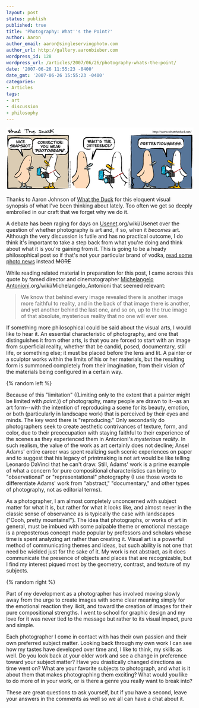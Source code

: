 ```yaml
---
layout: post
status: publish
published: true
title: 'Photography: What''s the Point?'
author: Aaron
author_email: aaron@singleservingphoto.com
author_url: http://gallery.aaronbieber.com
wordpress_id: 128
wordpress_url: /articles/2007/06/26/photography-whats-the-point/
date: '2007-06-26 11:55:23 -0400'
date_gmt: '2007-06-26 15:55:23 -0400'
categories:
- Articles
tags:
- art
- discussion
- philosophy
---
```


![](/articles/images/WTD210.gif)

Thanks to Aaron Johnson of [What the Duck](http://www.whattheduck.net) for this
eloquent visual synopsis of what I've been thinking about lately. Too often we
get so deeply embroiled in our craft that we forget why we do it.

A debate has been raging for days
on [Usenet](http://en.wikipedia).org/wiki/Usenet over the question of whether
photography is art and, if so, when it _becomes_ art. Although the very
discussion is futile and has no practical outcome, I do think it's important to
take a step back from what you're doing and think about what it is you're
gaining from it. This is going to be a heady philosophical post so if that's not
your particular brand of vodka, [read some photo news][news] instead.~~MORE~~

[news]: http://www.google.com/reader/shared/user/15563285598058491045/label/photography

While reading related material in preparation for this post, I came across this
quote by famed director and cinematographer
[Michelangelo Antonioni](http://en.wikipedia).org/wiki/Michelangelo_Antonioni
that seemed relevant:

> We know that behind every image revealed there is another image more faithful
> to reality, and in the back of that image there is another, and yet another
> behind the last one, and so on, up to the true image of that absolute,
> mysterious reality that no one will ever see.

If something more philosophical could be said about the visual arts, I would
like to hear it. An essential characteristic of photography, and one that
distinguishes it from other arts, is that you are forced to start with an image
from superficial reality, whether that be candid, posed, documentary, still
life, or something else; it must be placed before the lens and lit. A painter or
a sculptor works within the limits of his or her materials, but the resulting
form is summoned completely from their imagination, from their vision of the
materials being configured in a certain way.

{% random left %}

Because of this "limitation" ((Limiting only to the extent that a painter might
be limited with _paint_.)) of photography, many people are drawn to it--as an
art form--with the intention of reproducing a scene for its beauty, emotion, or
both (particularly in landscape work) that is perceived by their eyes and
minds. The key word there is "reproducing." Only secondarily do photographers
seek to create aesthetic contrivances of texture, form, and color, due to their
preoccupation with staying faithful to their experience of the scenes as they
experienced them in Antonioni's _mysterious reality_. In such realism, the value
of the work as art certainly does not decline; Ansel Adams' entire career was
spent realizing such scenic experiences on paper and to suggest that his legacy
of printmaking is not art would be like telling Leonardo DaVinci that he can't
draw. Still, Adams' work is a prime example of what a concern for pure
compositional characteristics can bring to "observational" or "representational"
photography (I use those words to differentiate Adams' work from "abstract,"
"documentary," and other types of photography, not as editorial terms).

As a photographer, I am almost completely unconcerned with subject matter for
what it is, but rather for what it looks like, and almost never in the classic
sense of observance as is typically the case with landscapes ("Oooh, pretty
mountains!"). The idea that photographs, or works of art in general, must be
imbued with some palpable theme or emotional message is a preposterous concept
made popular by professors and scholars whose time is spent analyzing art rather
than creating it.  Visual art is a powerful method of communicating themes and
ideas, but such ability is not one that need be wielded just for the sake of
it. My work is not abstract, as it does communicate the presence of objects and
places that are recognizable, but I find my interest piqued most by the
geometry, contrast, and texture of my subjects.

{% random right %}

Part of my development as a photographer has involved moving slowly away from
the urge to create images with some clear meaning simply for the emotional
reaction they ilicit, and toward the creation of images for their pure
compositional strengths. I went to school for graphic design and my love for it
was never tied to the message but rather to its visual impact, pure and simple.

Each photographer I come in contact with has their own passion and their own
preferred subject matter. Looking back through my own work I can see how my
tastes have developed over time and, I like to think, my skills as well. Do you
look back at your older work and see a change in preference toward your subject
matter? Have you drastically changed directions as time went on? What are your
favorite subjects to photograph, and what is it about them that makes
photographing them exciting? What would you like to do more of in your work, or
is there a genre you really want to break into?

These are great questions to ask yourself, but if you have a second, leave your
answers in the comments as well so we all can have a chat about it.
